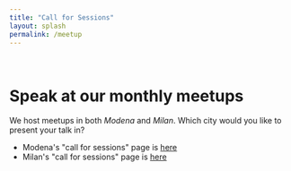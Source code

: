```yaml
---
title: "Call for Sessions"
layout: splash
permalink: /meetup
---
```


<br/>

# Speak at our monthly meetups

We host meetups in both *Modena* and *Milan*. Which city would you like to present your talk in?

- Modena's "call for sessions" page is [here](https://italiancpp.org/modena)
- Milan's "call for sessions" page is [here](https://italiancpp.org/milan)